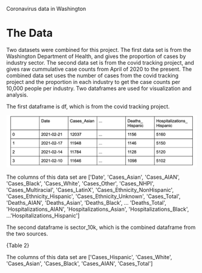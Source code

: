 Coronavirus data in Washington

# The Data

Two datasets were combined for this project. The first data set is from the Washington Department of Health, and gives
the proportion of cases by industry sector. The second data set is from the covid tracking project, and gives raw 
cummulative case counts from April of 2020 to the present. The combined data set uses the number of cases from the covid tracking project
and the proportion in each industry to get the case counts per 10,000 people per industry. 
Two dataframes are used for visualization and analysis. 

The first dataframe is df, which is from the covid tracking project. 

<img src = "https://github.com/asml09/Capstone_1/blob/main/images/table1.png" >

The columns of this data set are ['Date', 'Cases_Asian', 'Cases_AIAN', 'Cases_Black', 'Cases_White',
       'Cases_Other', 'Cases_NHPI', 'Cases_Multiracial', 'Cases_LatinX',
       'Cases_Ethnicity_NonHispanic', 'Cases_Ethnicity_Hispanic',
       'Cases_Ethnicity_Unknown', 'Cases_Total', 'Deaths_AIAN', 'Deaths_Asian',
       'Deaths_Black', ... 'Deaths_Total', 'Hospitalizations_AIAN',
       'Hospitalizations_Asian', 'Hospitalizations_Black', ...'Hospitalizations_Hispanic']

The second dataframe is sector_10k, which is the combined dataframe from the two sources. 

{Table 2} 

The columns of this data set are ['Cases_Hispanic', 'Cases_White', 'Cases_Asian', 'Cases_Black',
       'Cases_AIAN', 'Cases_Total']

